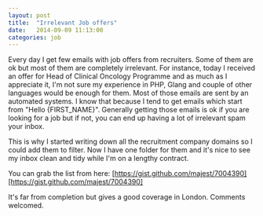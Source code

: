 ```yaml
---
layout: post
title:  "Irrelevant Job offers"
date:   2014-09-09 11:13:00
categories: job
---
```


Every day I get few emails with job offers from recruiters. Some of them are ok but most of them are completely irrelevant. For instance, today I received an offer for Head of Clinical Oncology Programme and as much as I appreciate it, I'm not sure my experience in PHP, Glang and couple of other languages would be enough for them. Most of those emails are sent by an automated systems. I know that because I tend to get emails which start from "Hello {FIRST_NAME}". Generally getting those emails is ok if you are looking for a job but if not, you can end up having a lot of irrelevant spam your inbox. 

This is why I started writing down all the recruitment company domains so I could add them to filter. Now I have one folder for them and it's nice to see my inbox clean and tidy while I'm on a lengthy contract.

You can grab the list from here: [https://gist.github.com/majest/7004390][https://gist.github.com/majest/7004390]

It's far from completion but gives a good coverage in London. Comments welcomed.

[https://gist.github.com/majest/7004390]: https://gist.github.com/majest/7004390
